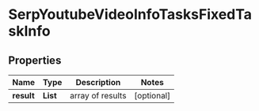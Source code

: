 # SerpYoutubeVideoInfoTasksFixedTaskInfo


## Properties

| Name | Type | Description | Notes |
|------------ | ------------- | ------------- | -------------|
**result** | **List<SerpYoutubeVideoInfoTasksFixedResultInfo>** | array of results |[optional]|